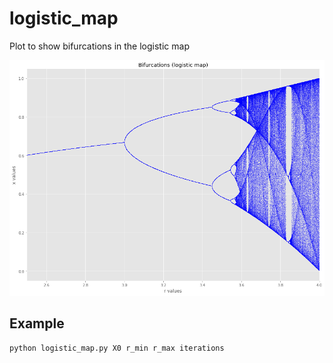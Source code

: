 # logistic_map
Plot to show bifurcations in the logistic map

![Logistic Plot](/images/logistic_plot.png)

## Example
```
python logistic_map.py X0 r_min r_max iterations
```

